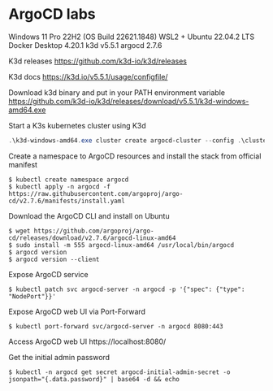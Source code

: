 # ArgoCD labs

Windows 11 Pro 22H2 (OS Build 22621.1848)
WSL2 + Ubuntu 22.04.2 LTS
Docker Desktop 4.20.1
k3d v5.5.1
argocd 2.7.6

K3d releases
https://github.com/k3d-io/k3d/releases

K3d docs
https://k3d.io/v5.5.1/usage/configfile/

Download k3d binary and put in your PATH environment variable
https://github.com/k3d-io/k3d/releases/download/v5.5.1/k3d-windows-amd64.exe

Start a K3s kubernetes cluster using K3d
```powershell
.\k3d-windows-amd64.exe cluster create argocd-cluster --config .\cluster-config.yaml
```

Create a namespace to ArgoCD resources and install the stack from official manifest
```shell
$ kubectl create namespace argocd
$ kubectl apply -n argocd -f https://raw.githubusercontent.com/argoproj/argo-cd/v2.7.6/manifests/install.yaml
```

Download the ArgoCD CLI and install on Ubuntu
```shell
$ wget https://github.com/argoproj/argo-cd/releases/download/v2.7.6/argocd-linux-amd64
$ sudo install -m 555 argocd-linux-amd64 /usr/local/bin/argocd
$ argocd version
$ argocd version --client
```

Expose ArgoCD service
```shell
$ kubectl patch svc argocd-server -n argocd -p '{"spec": {"type": "NodePort"}}'
```

Expose ArgoCD web UI via Port-Forward
```shell
$ kubectl port-forward svc/argocd-server -n argocd 8080:443
```

Access ArgoCD web UI
https://localhost:8080/

Get the initial admin password
```shell
$ kubectl -n argocd get secret argocd-initial-admin-secret -o jsonpath="{.data.password}" | base64 -d && echo
```



